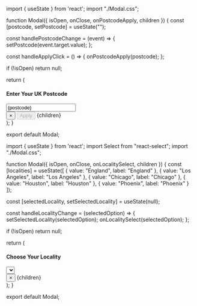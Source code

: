 import { useState } from 'react';
import "./Modal.css";

function Modal({ isOpen, onClose, onPostcodeApply, children }) {
  const [postcode, setPostcode] = useState("");

  const handlePostcodeChange = (event) => {
    setPostcode(event.target.value);
  };

  const handleApplyClick = () => {
    onPostcodeApply(postcode);
  };

  if (!isOpen) return null;

  return (
    <div className="modal-overlay">
      <div className="modal-content">
        <div className="postcode-section">
          <h4>Enter Your UK Postcode</h4>
          <input
            type="text"
            value={postcode}
            onChange={handlePostcodeChange}
            placeholder="Enter postcode"
            className="postcode-input"
          />
        </div>
        <button className="modal-close" onClick={onClose}>
          &times;
        </button>
        <button className="apply-button" onClick={handleApplyClick} disabled={!postcode}>
          Apply
        </button>
        {children}
      </div>
    </div>
  );
}

export default Modal;









import { useState } from 'react';
import Select from "react-select";
import "./Modal.css";

function Modal({ isOpen, onClose, onLocalitySelect, children }) {
  const [localities] = useState([
    { value: "England", label: "England" },
    { value: "Los Angeles", label: "Los Angeles" },
    { value: "Chicago", label: "Chicago" },
    { value: "Houston", label: "Houston" },
    { value: "Phoenix", label: "Phoenix" }
  ]);
  
  const [selectedLocality, setSelectedLocality] = useState(null);
  
  const handleLocalityChange = (selectedOption) => {
    setSelectedLocality(selectedOption);
    onLocalitySelect(selectedOption);
  };
  
  if (!isOpen) return null;

  return (
    <div className="modal-overlay">
      <div className="modal-content">
        <div className="locality-section">
          <h4>Choose Your Locality</h4>
          <Select
            className="dropdown"
            value={selectedLocality}
            onChange={handleLocalityChange}
            options={localities}
            placeholder="Select a locality"
            isClearable
          />
          {selectedLocality && <div className="selected-message">You selected: {selectedLocality.label}</div>}
        </div>
        <button className="modal-close" onClick={onClose}>
          &times;
        </button>
        {children}
      </div>
    </div>
  );
}

export default Modal;


